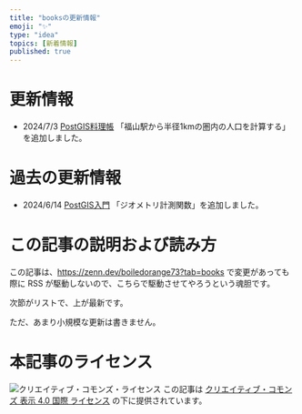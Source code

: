```yaml
---
title: "booksの更新情報"
emoji: "✨"
type: "idea"
topics: [新着情報]
published: true
---
```


# 更新情報

+ 2024/7/3 [PostGIS料理帳](https://zenn.dev/boiledorange73/books/pgis-cookbook) 「福山駅から半径1kmの圏内の人口を計算する」を追加しました。

# 過去の更新情報

+ 2024/6/14 [PostGIS入門](https://zenn.dev/boiledorange73/books/caea8d4c77dbba2e23a0) 「ジオメトリ計測関数」を追加しました。

# この記事の説明および読み方

この記事は、https://zenn.dev/boiledorange73?tab=books で変更があっても際に RSS が駆動しないので、こちらで駆動させてやろうという魂胆です。

次節がリストで、上が最新です。

ただ、あまり小規模な更新は書きません。


# 本記事のライセンス

![クリエイティブ・コモンズ・ライセンス](https://i.creativecommons.org/l/by/4.0/88x31.png)
この記事は [クリエイティブ・コモンズ 表示 4.0 国際 ライセンス](http://creativecommons.org/licenses/by/4.0/">) の下に提供されています。

